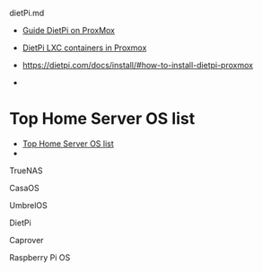 dietPi.md

- [Guide DietPi on ProxMox](https://dietpi.com/forum/t/guide-dietpi-on-proxmox/4931)
- [DietPi LXC containers in Proxmox](https://dietpi.com/blog/?p=2642)
- https://dietpi.com/docs/install/#how-to-install-dietpi-proxmox

- 

# Top Home Server OS list
- [Top Home Server OS list](https://www.virtualizationhowto.com/2023/09/top-5-home-server-os-distros-for-self-hosting/#h-top-home-server-os-list)
- 
TrueNAS

CasaOS

UmbrelOS

DietPi

Caprover

Raspberry Pi OS
